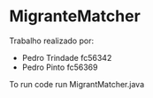# MigranteMatcher

Trabalho realizado por:
 - Pedro Trindade fc56342
 - Pedro Pinto fc56369 

 To run code run MigrantMatcher.java
